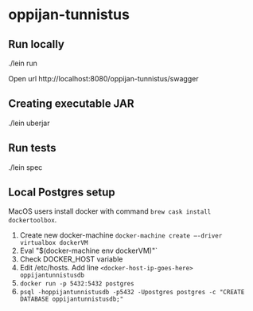 # oppijan-tunnistus

## Run locally

./lein run

Open url http://localhost:8080/oppijan-tunnistus/swagger

## Creating executable JAR

./lein uberjar

## Run tests

./lein spec

## Local Postgres setup

MacOS users install docker with command `brew cask install dockertoolbox`.

1. Create new docker-machine `docker-machine create —-driver virtualbox dockerVM`
2. Eval "$(docker-machine env dockerVM)"`
3. Check DOCKER_HOST variable
4. Edit /etc/hosts. Add line `<docker-host-ip-goes-here> oppijantunnistusdb`
5. `docker run -p 5432:5432 postgres`
6. `psql -hoppijantunnistusdb -p5432 -Upostgres postgres -c "CREATE DATABASE oppijantunnistusdb;"`
